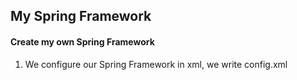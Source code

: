 ## My Spring Framework

#### Create my own Spring Framework

1) We configure our Spring Framework in xml, we write config.xml

